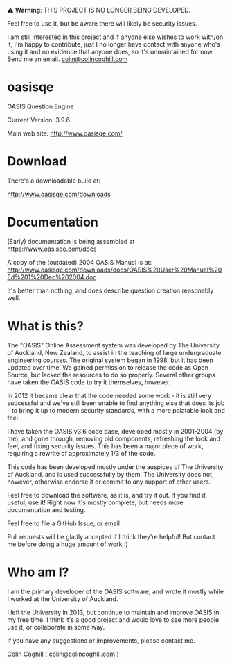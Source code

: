 
:warning: **Warning**:
THIS PROJECT IS NO LONGER BEING DEVELOPED.

Feel free to use it, but be aware there will likely be security issues.

I am still interested in this project and if anyone else wishes to work with/on it, I'm happy to contribute, just I 
no longer have contact with anyone who's using it and no evidence that anyone does, 
so it's unmaintained for now. Send me an email. colin@colincoghill.com



oasisqe
=======

OASIS Question Engine

Current Version:  3.9.6.

Main web site:  http://www.oasisqe.com/

Download
========

There's a downloadable build at:

http://www.oasisqe.com/downloads


Documentation
=============

(Early) documentation is being assembled at https://www.oasisqe.com/docs

A copy of the (outdated) 2004 OASIS Manual is at: http://www.oasisqe.com/downloads/docs/OASIS%20User%20Manual%20Ed%201%20Dec%202004.doc

It's better than nothing, and does describe question creation reasonably well.


What is this?
=============

The "OASIS" Online Assessment system was developed by The University of Auckland, New Zealand, to assist
in the teaching of large undergraduate engineering courses. The original system began in 1998, but it
has been updated over time. We gained permission to release the code as Open Source, but lacked the
resources to do so properly. Several other groups have taken the OASIS code to try it themselves,
however.

In 2012 it became clear that the code needed some work - it is still very successful and we've still
been unable to find anything else that does its job - to bring it up to modern security standards, with
a more palatable look and feel.

I have taken the OASIS v3.6 code base, developed mostly in 2001-2004 (by me), and gone through, removing old
components, refreshing the look and feel, and fixing security issues. This has been a major piece
of work, requiring a rewrite of approximately 1/3 of the code.

This code has been developed mostly under the auspices of The University of Auckland, and is used
successfully by them. The University does not, however, otherwise endorse it or commit to any support
of other users.

Feel free to download the software, as it is, and try it out. If you find it useful, use it!
Right now it's mostly complete, but needs more documentation and testing.

Feel free to file a GitHub Issue, or email.

Pull requests will be gladly accepted if I think they're helpful! But contact me before doing a huge amount of work :)


Who am I?
=========

I am the primary developer of the OASIS software, and wrote it mostly while I worked at the University of Auckland.

I left the University in 2013, but continue to maintain and improve OASIS in my free time. I think it's a good
project and would love to see more people use it, or collaborate in some way.

If you have any suggestions or improvements, please contact me.


Colin Coghill
 ( colin@colincoghill.com )
